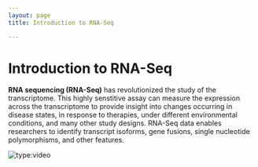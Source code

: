```yaml
---
layout: page
title: Introduction to RNA-Seq

---
```



Introduction to RNA-Seq
============================================

**RNA sequencing (RNA-Seq)** has revolutionized the study of the transcriptome. This highly senstitive assay can measure the expression across the transcriptome to provide insight into changes occurring in disease states, in response to therapies, under different environmental conditions, and many other study designs. RNA-Seq data enables researchers to identify transcript isoforms, gene fusions, single nucleotide polymorphisms, and other features.


![type:video](https://youtube/M7K801nQZcg)